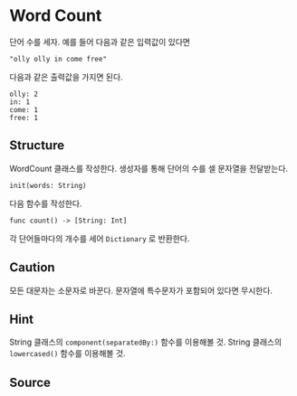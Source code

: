 # Word Count
 
 단어 수를 세자. 예를 들어 다음과 같은 입력값이 있다면
 
 `"olly olly in come free"`
 
 다음과 같은 출력값을 가지면 된다.
 
 ```plain
 olly: 2
 in: 1
 come: 1
 free: 1
 ```
 ## Structure
 
 WordCount 클래스를 작성한다. 생성자를 통해 단어의 수를 셀 문자열을 전달받는다.
 
 `init(words: String)`
 
 다음 함수를 작성한다.
 
 `func count() -> [String: Int]`
 
 각 단어들마다의 개수를 세어 `Dictionary` 로 반환한다.
 
 ## Caution
 
 모든 대문자는 소문자로 바꾼다.
 문자열에 특수문자가 포함되어 있다면 무시한다.
 
 ## Hint
 
 String 클래스의 `component(separatedBy:)` 함수를 이용해볼 것.
 String 클래스의 `lowercased()` 함수를 이용해볼 것.
 
 ## Source
